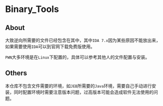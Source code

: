 # Binary_Tools

## About

大致逆向所需要的文件已经包含在其中，其中`IDA 7.x`因为某些原因不能放出来，如果需要使用`IDA`可以到官网下载免费版使用。

`PWN`大多环境是在`Linux`下配置的，具体可以参考其他人的文件配置与安装。

## Others

本仓库不包含文件需要的环境，如`JEB`所需要的`Java`环境，需要自己手动进行安装，同时配置环境时需要注意版本问题，过高版本可能会造成软件无法使用的问题。

